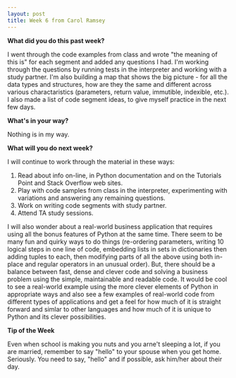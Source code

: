 ```yaml
---
layout: post
title: Week 6 from Carol Ramsey
---
```


**What did you do this past week?**

I went through the code examples from class and wrote "the meaning of this is" for each segment and added any questions I had. I'm working through the questions by running tests in the interpreter and working with a study partner. I'm also building a map that shows the big picture - for all the data types and structures, how are they the same and different across various charactaristics (parameters, return value, immutible, indexible, etc.). I also made a list of code segment ideas, to give myself practice in the next few days. 

**What's in your way?**

Nothing is in my way.     

**What will you do next week?**

I will continue to work through the material in these ways: 
1) Read about info on-line, in Python documentation and on the Tutorials Point and Stack Overflow web sites.
2) Play with code samples from class in the interpreter, experimenting with variations and answering any remaining questions.
3) Work on writing code segments with study partner.  
4) Attend TA study sessions. 

I will also wonder about a real-world business application that requires using all the bonus features of Python at the same time. There seem to be many fun and quirky ways to do things (re-ordering parameters, writing 10 logical steps in one line of code, embedding lists in sets in dictionaries then adding tuples to each, then modifying parts of all the above using both in-place and regular operators in an unusual order). But, there should be a balance between fast, dense and clever code and solving a business problem using the simple, maintainable and readable code. It would be cool to see a real-world example using the more clever elements of Python in appropriate ways and also see a few examples of real-world code from different types of applications and get a feel for how much of it is straight forward and simlar to other languages and how much of it is unique to Python and its clever possibilities. 

**Tip of the Week**

Even when school is making you nuts and you arne't sleeping a lot, if you are married, remember to say "hello" to your spouse when you get home. Seriously. You need to say, "hello" and if possible, ask him/her about their day. 



